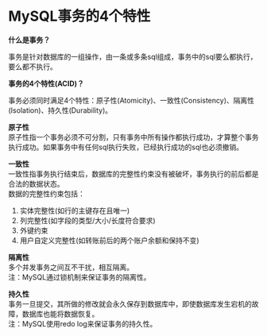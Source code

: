 # MySQL事务的4个特性

**什么是事务？**  

事务是针对数据库的一组操作，由一条或多条sql组成，事务中的sql要么都执行，要么都不执行。

**事务的4个特性(ACID)？**  
 
事务必须同时满足4个特性：原子性(Atomicity)、一致性(Consistency)、隔离性(Isolation)、持久性(Durability)。  

**原子性**  
原子性指一个事务必须不可分割，只有事务中所有操作都执行成功，才算整个事务执行成功。如果事务中有任何sql执行失败，已经执行成功的sql也必须撤销。  

**一致性**   
一致性指事务执行结束后，数据库的完整性约束没有被破坏，事务执行的前后都是合法的数据状态。  
数据的完整性约束包括：  
1. 实体完整性(如行的主键存在且唯一)
2. 列完整性(如字段的类型/大小/长度符合要求)
3. 外键约束
4. 用户自定义完整性(如转账前后的两个账户余额和保持不变)

**隔离性**  
多个并发事务之间互不干扰，相互隔离。  
注：MySQL通过锁机制来保证事务的隔离性。   

**持久性**  
事务一旦提交，其所做的修改就会永久保存到数据库中，即使数据库发生宕机的故障，数据库也能将数据恢复。  
注：MySQL使用redo log来保证事务的持久性。  



